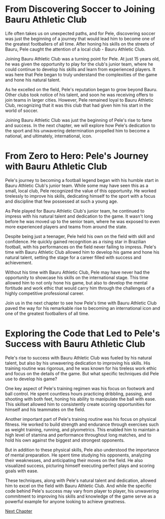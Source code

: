 # From Discovering Soccer to Joining Bauru Athletic Club

Life often takes us on unexpected paths, and for Pele, discovering soccer was just the beginning of a journey that would lead him to become one of the greatest footballers of all time. After honing his skills on the streets of Bauru, Pele caught the attention of a local club - Bauru Athletic Club. 

Joining Bauru Athletic Club was a turning point for Pele. At just 15 years old, he was given the opportunity to play for the club's junior team, where he could continue to develop his skills and learn from experienced players. It was here that Pele began to truly understand the complexities of the game and hone his natural talent. 

As he excelled on the field, Pele's reputation began to grow beyond Bauru. Other clubs took notice of his talent, and soon he was receiving offers to join teams in larger cities. However, Pele remained loyal to Bauru Athletic Club, recognizing that it was this club that had given him his start in the world of soccer. 

Joining Bauru Athletic Club was just the beginning of Pele's rise to fame and success. In the next chapter, we will explore how Pele's dedication to the sport and his unwavering determination propelled him to become a national, and ultimately, international, icon.
# From Zero to Hero: Pele's Journey with Bauru Athletic Club

Pele's journey to becoming a football legend began with his humble start in Bauru Athletic Club's junior team. While some may have seen this as a small, local club, Pele recognized the value of this opportunity. He worked tirelessly to improve his skills, dedicating himself to the sport with a focus and discipline that few possessed at such a young age.

As Pele played for Bauru Athletic Club's junior team, he continued to impress with his natural talent and dedication to the game. It wasn't long before he was moved up to the senior team, where he was exposed to even more experienced players and teams from around the state. 

Despite being just a teenager, Pele held his own on the field with skill and confidence. He quickly gained recognition as a rising star in Brazilian football, with his performances on the field never failing to impress. Pele's time with Bauru Athletic Club allowed him to develop his game and hone his natural talent, setting the stage for a career filled with success and achievement.

Without his time with Bauru Athletic Club, Pele may have never had the opportunity to showcase his skills on the international stage. This time allowed him to not only hone his game, but also to develop the mental fortitude and work ethic that would carry him through the challenges of a highly competitive professional career.

Join us in the next chapter to see how Pele's time with Bauru Athletic Club paved the way for his remarkable rise to becoming an international icon and one of the greatest footballers of all time.
# Exploring the Code that Led to Pele's Success with Bauru Athletic Club

Pele's rise to success with Bauru Athletic Club was fueled by his natural talent, but also by his unwavering dedication to improving his skills. His training routine was rigorous, and he was known for his tireless work ethic and focus on the details of the game. But what specific techniques did Pele use to develop his game?

One key aspect of Pele's training regimen was his focus on footwork and ball control. He spent countless hours practicing dribbling, passing, and shooting with both feet, honing his ability to manipulate the ball with ease. This skillset allowed him to consistently create scoring opportunities for himself and his teammates on the field.

Another important part of Pele's training routine was his focus on physical fitness. He worked to build strength and endurance through exercises such as weight training, running, and plyometrics. This enabled him to maintain a high level of stamina and performance throughout long matches, and to hold his own against the biggest and strongest opponents.

But in addition to these physical skills, Pele also understood the importance of mental preparation. He spent time studying his opponents, analyzing their weaknesses, and anticipating their moves on the field. He also visualized success, picturing himself executing perfect plays and scoring goals with ease.

These techniques, along with Pele's natural talent and dedication, allowed him to excel on the field with Bauru Athletic Club. And while the specific code behind Pele's success may vary from player to player, his unwavering commitment to improving his skills and knowledge of the game serve as a powerful example for anyone looking to achieve greatness.


[Next Chapter](04_Chapter04.md)
